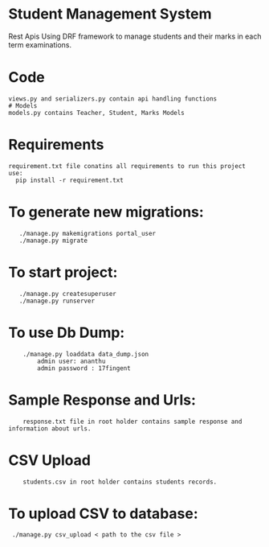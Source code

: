 
# Student Management System
  Rest Apis Using DRF framework to manage students and their marks in each term examinations.
  # Code
    views.py and serializers.py contain api handling functions
    # Models
    models.py contains Teacher, Student, Marks Models
  # Requirements
    requirement.txt file conatins all requirements to run this project
    use:
      pip install -r requirement.txt
   # To generate new migrations:
       ./manage.py makemigrations portal_user
       ./manage.py migrate
   # To start project:
       ./manage.py createsuperuser
       ./manage.py runserver

   # To use Db Dump:
        ./manage.py loaddata data_dump.json
            admin user: ananthu
            admin password : 17fingent

   # Sample Response and Urls:
        response.txt file in root holder contains sample response and information about urls.

   # CSV Upload
        students.csv in root holder contains students records.

   # To upload CSV to database:
     ./manage.py csv_upload < path to the csv file >
